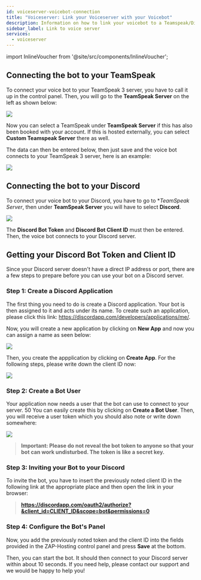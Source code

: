 ```yaml
---
id: voiceserver-voicebot-connection
title: "Voiceserver: Link your Voiceserver with your Voicebot"
description: Information on how to link your voicebot to a Teamspeak/Discord server from ZAP-Hosting - ZAP-Hosting.com documentation
sidebar_label: Link to voice server
services:
  - voiceserver
---
```


import InlineVoucher from '@site/src/components/InlineVoucher';

<InlineVoucher />

## Connecting the bot to your TeamSpeak

To connect your voice bot to your TeamSpeak 3 server, you have to call it up in the control panel. Then, you will go to the **TeamSpeak Server** on the left as shown below:

![](https://screensaver01.zap-hosting.com/index.php/s/wp2ttHJyJeWbS44/preview)

Now you can select a TeamSpeak under **TeamSpeak Server** if this has also been booked with your account. If this is hosted externally, you can select **Custom Teamspeak Server** there as well.

The data can then be entered below, then just save and the voice bot connects to your TeamSpeak 3 server, here is an example:

![](https://screensaver01.zap-hosting.com/index.php/s/fB7bF4XdcxPsjfm/preview)


## Connecting the bot to your Discord

To connect your voice bot to your Discord, you have to go to **TeamSpeak Server*, then under **TeamSpeak Server** you will have to select **Discord**.

![](https://screensaver01.zap-hosting.com/index.php/s/BJsrP6rSaA7d8Rk/preview)

The **Discord Bot Token** and **Discord Bot Client ID** must then be entered. Then, the voice bot connects to your Discord server.


## Getting your Discord Bot Token and Client ID

Since your Discord server doesn't have a direct IP address or port, there are a few steps to prepare before you can use your bot on a Discord server.

### Step 1: Create a Discord Application

The first thing you need to do is create a Discord application. Your bot is then assigned to it and acts under its name. To create such an application, please click this link: https://discordapp.com/developers/applications/me/.

Now, you will create a new application by clicking on **New App** and now you can assign a name as seen below:

![](https://screensaver01.zap-hosting.com/index.php/s/3ALe2j6yda2pwqW/preview)

Then, you create the appplication by clicking on **Create App**. For the following steps, please write down the client ID now:

![](https://screensaver01.zap-hosting.com/index.php/s/zPtx6WBffE9W5kE/preview)


### Step 2: Create a Bot User

Your application now needs a user that the bot can use to connect to your server. 50 You can easily create this by clicking on **Create a Bot User**. Then, you will receive a user token which you should also note or write down somewhere:

![](https://screensaver01.zap-hosting.com/index.php/s/X4Moysj9E5FabeA/preview)

>**Important: Please do not reveal the bot token to anyone so that your bot can work undisturbed. The token is like a secret key.**

### Step 3: Inviting your Bot to your Discord

To invite the bot, you have to insert the previously noted client ID in the following link at the appropriate place and then open the link in your browser:

>**https://discordapp.com/oauth2/authorize?&client_id=CLIENT_ID&scope=bot&permissions=0**

### Step 4: Configure the Bot's Panel

Now, you add the previously noted token and the client ID into the fields provided in the ZAP-Hosting control panel and press **Save** at the bottom.

Then, you can start the bot. It should then connect to your Discord server within about 10 seconds. If you need help, please contact our support and we would be happy to help you!
